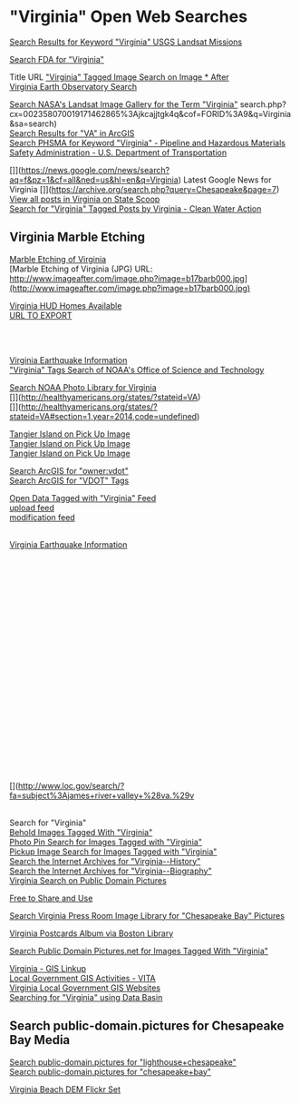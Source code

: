 # "Virginia" Open Web Searches  

[Search Results for Keyword "Virginia" USGS Landsat Missions](https://landsat.usgs.gov/search/node/Virginia)  


[Search FDA for "Virginia"](http://google2.fda.gov/search?q=Virginia&client=FDAgov&site=FDAgov&lr=&proxystylesheet=FDAgov&requiredfields=-archive%3AYes&output=xml_no_dtd&getfields=*)  


Title	URL
["Virginia" Tagged Image Search on Image * After](http://www.imageafter.com/search.php?search=Virginia&x=0&y=0)  
[Virginia Earth Observatory Search](http://earthobservatory.nasa.gov/Search/index.php?hq=site%3Aearthobservatory.nasa.gov%2FIOTD%2F&q=Virginia)  
	
[Search NASA's Landsat Image Gallery for the Term "Virginia"](http://landsat.visibleearth.nasa.gov/)  search.php?cx=002358070019171462865%3Ajkcajjtgk4q&cof=FORID%3A9&q=Virginia&sa=search)  
[Search Results for "VA" in ArcGIS](http://www.arcgis.com/home/search.html?t=content&q=tags:VA)  
[Search PHSMA for Keyword "Virginia" - Pipeline and Hazardous Materials Safety Administration - U.S. Department of Transportation](http://search.usa.gov/search?utf8=%E2%9C%93&affiliate=dot-phmsa&query=Virginia+&commit=+Search+)  
	
[]](https://news.google.com/news/search?aq=f&pz=1&cf=all&ned=us&hl=en&q=Virginia)  Latest Google News for Virginia
[]](https://archive.org/search.php?query=Chesapeake&page=7)  
[View all posts in Virginia on State Scoop](http://statescoop.com/category/states/virginia/)  
[Search for "Virginia" Tagged Posts by Virginia - Clean Water Action](http://www.cleanwateraction.org/mysearch?filter0=Virginia)  

## Virginia Marble Etching	 
[Marble Etching of Virginia](http://www.imageafter.com/image.php?image=b17barb000.jpg)  
[Marble Etching of Virginia (JPG) URL: http://www.imageafter.com/image.php?image=b17barb000.jpg](http://www.imageafter.com/image.php?image=b17barb000.jpg)
	

[Virginia HUD Homes Available](https://www.hudhomestore.com/Listing/PropertySearchResult.aspx?sState=VA)  
[URL TO EXPORT](https://www.hudhomestore.com/pages/ListExportToExcel.aspx?zipCode=&city=&county=&sState=VA&fromPrice=0&toPrice=0&fCaseNumber=&bed=0&bath=0&street=&buyerType=0&specialProgram=&Status=0&indoorAmenities=&outdoorAmenities=&housingType=&stories=&parking=&propertyAge=)  
	
	
	
[](https://archive.org/search.php?query=subject%3A%22Where+--+Chesapeake+Bay%22)  
[](https://archive.org/search.php?query=subject%3A%22Where+--+Virginia%22)  
[](http://www.ncbi.nlm.nih.gov/pmc/?term=virginia)  
	
[Virginia Earthquake Information](http://earthquake.usgs.gov/earthquakes/states/?region=Virginia)  
["Virginia" Tags Search of NOAA's Office of Science and Technology](https://www.st.nmfs.noaa.gov/pims/#view=public_projects&keyword=Virginia)  
	
	
	
	
	
[Search NOAA Photo Library for Virginia](https://search.usa.gov/search/images?utf8=%E2%9C%93&sc=0&query=Virginia&m=&affiliate=photolib.noaa.gov&commit=Search)  
[]](http://healthyamericans.org/states/?stateid=VA)  
[]](http://healthyamericans.org/states/?stateid=VA#section=1,year=2014,code=undefined)  
	
[Tangier Island on Pick Up Image](http://pickupimage.com/free-photos/Tangier-Island-Virginia/2318294#.UtXqKoXMoR0)  
[Tangier Island on Pick Up Image](http://pickupimage.com/free-photos/Tangier-Island-Virginia/2318294#.UtXqKoXMoR0)  
[Tangier Island on Pick Up Image](http://pickupimage.com/free-photos/Tangier-Island-Virginia/2318944#.UtXqpoXMoR0)  
	
[Search ArcGIS for "owner:vdot"](http://www.arcgis.com/home/search.html?q=owner:vdot)  
[Search ArcGIS for "VDOT" Tags](http://www.arcgis.com/home/search.html?t=content&q=tags:VDOT)  
	
	
[Open Data Tagged with "Virginia" Feed](http://opendata.arcgis.com/datasets.atom?q=Virginia)  
[upload feed](http://opendata.arcgis.com/datasets.atom?q=Virginia&sort_by=created_at)  
[modification feed](http://opendata.arcgis.com/datasets.atom?q=Virginia&sort_by=updated_at)  	
	
[](http://water.weather.gov/ahps2/ahps_kml.php?state=va&fcst_type=obs)  
[Virginia Earthquake Information](http://earthquake.usgs.gov/earthquakes/states/?region=Virginia)  
[](http://www.loc.gov/search/?fa=location%3Ahampton+roads)  
[](http://www.loc.gov/search/?fa=location%3Ahampton+roads+region)  
[](http://www.loc.gov/search/?fa=location%3Avirginia)  
[](http://www.loc.gov/search/?fa=subject%3Ahampton+roads+%28va.+%3A+region%29)  
[](http://www.loc.gov/search/?fa=subject%3Avirginia)  
[](http://www.loc.gov/search/?fa=location%3Ajames+river+region)  
[](http://www.loc.gov/search/?fa=location%3Ajames+river+valley)  
[](http://www.loc.gov/search/?fa=location%3Ajames+river+region)  
[](http://www.loc.gov/search/?fa=location%3Asouthampton+county)  
[](http://www.loc.gov/search/?fa=location%3Asussex+county)  
[](http://www.loc.gov/search/?fa=location%3Asurry+county)  
[](http://www.loc.gov/search/?fa=location%3Aprince+george+county)  
[](http://www.loc.gov/search/?fa=location%3Atidewater)  
[](http://www.loc.gov/search/?fa=subject%3Atidewater+%28va.+%3A+region%29)  
[](http://www.loc.gov/search/?fa=subject%3Atidewater+%28region%29)  
[](http://www.loc.gov/search/?fa=location%3Awarwick)  
[](http://www.loc.gov/search/?fa=location%3Ayork+county)  
[](http://www.loc.gov/search/?fa=location%3Aelizabeth+city+county)  
[](http://www.loc.gov/search/?fa=location%3Ajames+city+county)  
[](http://www.loc.gov/search/?fa=location%3Anewport+news)  
[](http://www.loc.gov/search/?fa=location%3Achesapeake+bay+region)  
[](http://www.loc.gov/search/?fa=subject%3Achesapeake+bay+region+%28md.+and+va.%29)  
[](http://www.loc.gov/search/?fa=subject%3Ajames+river+region+%28va.%29)  
[](http://www.loc.gov/search/?fa=subject%3Ajames+river+valley)  
[](http://www.loc.gov/search/?fa=subject%3Ajames+river+valley+%28va.%29v
[](http://www.loc.gov/search/?fa=subject%3Ajames+river+valley+region)  
[](http://spotthestation.nasa.gov/sightings/view.cfm?country=United_States&region=Virginia&city=Virginia_Beach#.U9oBR2OO7Kc)  
[](http://spotthestation.nasa.gov/sightings/indexrss.cfm?country=United_States&region=Virginia&city=Virginia_Beach)  
	
	
	
	
Search for "Virginia"	
[Behold Images Tagged With "Virginia"](http://www.behold.cc/?textq=Virginia&free=true&comm=true&query=)  
[Photo Pin Search for Images Tagged with "Virginia"](http://photopin.com/search/virginia)  
[Pickup Image Search for Images Tagged with "Virginia"](http://pickupimage.com/search.cfm?kw=virginia)  
[Search the Internet Archives for "Virginia--History"](https://archive.org/search.php?query=subject%3A%22Virginia--History%22)  
[Search the Internet Archives for "Virginia--Biography"](https://archive.org/search.php?query=subject%3A%22Virginia--Biography%22)  
[Virginia Search on Public Domain Pictures](http://public-domain.pictures/virginia)  
	
[Free to Share and Use](http://www.freetoshareanduse.com/)  
	
	
[Search Virginia Press Room Image Library for "Chesapeake Bay" Pictures](http://www.virginia.org/pressroom/image_library.asp?keyword=Chesapeake&x=0&y=0#results)  
	
	
	
[Virginia Postcards Album via Boston Library](https://www.flickr.com/photos/boston_public_library/sets/72157632159068161)  
	
	
	
	
[Search Public Domain Pictures.net for Images Tagged With "Virginia"](http://www.publicdomainpictures.net/hledej.php?hleda=Virginia&x=0&y=0)  	
	
[Virginia - GIS Linkup](http://gislinkup.com/50states/virginia.html)  
[Local Government GIS Activities - VITA](http://www.vita.virginia.gov/isp/default.aspx?id=8464)  
[Virginia Local Government GIS Websites](http://129.174.55.51/counties.html)  
[Searching for "Virginia" using Data Basin](http://databasin.org/search/#query=Virginia&amp;type=dataset&scope=all)  
	
	
	
	
	
	
	
	
	
## Search public-domain.pictures for Chesapeake Bay Media  	
[Search public-domain.pictures for "lighthouse+chesapeake"](http://public-domain.pictures/lighthouse+chesapeake)  
[Search public-domain.pictures for "chesapeake+bay"](http://public-domain.pictures/chesapeake+bay)  
	
[Virginia Beach DEM Flickr Set](https://www.flickr.com/photos/jalbertbowdenii/sets/72157642847767925/with/13381170335/)  
	
	

[](http://www.loc.gov/search/?q=fortress+monroe&sp=2)  
[](http://www.loc.gov/pictures/search/?q=Photograph:%20va1665&fi=number&op=PHRASE&va=exact&co%20=hh&st=gallery&sg%20=%20true)  
[](http://www.loc.gov/search/?fa=subject%3Avirginia+peninsula+%28va.%29)  
[](http://www.loc.gov/search/?fa=subject%3Avirginia+peninsula)  
	
